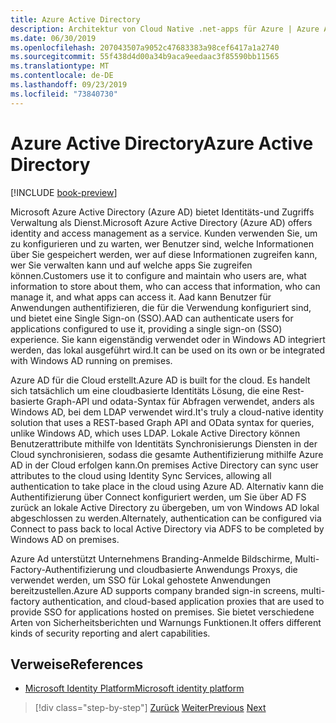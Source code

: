 ```yaml
---
title: Azure Active Directory
description: Architektur von Cloud Native .net-apps für Azure | Azure Active Directory
ms.date: 06/30/2019
ms.openlocfilehash: 207043507a9052c47683383a98cef6417a1a2740
ms.sourcegitcommit: 55f438d4d00a34b9aca9eedaac3f85590bb11565
ms.translationtype: MT
ms.contentlocale: de-DE
ms.lasthandoff: 09/23/2019
ms.locfileid: "73840730"
---
```

# <a name="azure-active-directory"></a><span data-ttu-id="cd09a-103">Azure Active Directory</span><span class="sxs-lookup"><span data-stu-id="cd09a-103">Azure Active Directory</span></span>

[!INCLUDE [book-preview](../../../includes/book-preview.md)]

<span data-ttu-id="cd09a-104">Microsoft Azure Active Directory (Azure AD) bietet Identitäts-und Zugriffs Verwaltung als Dienst.</span><span class="sxs-lookup"><span data-stu-id="cd09a-104">Microsoft Azure Active Directory (Azure AD) offers identity and access management as a service.</span></span> <span data-ttu-id="cd09a-105">Kunden verwenden Sie, um zu konfigurieren und zu warten, wer Benutzer sind, welche Informationen über Sie gespeichert werden, wer auf diese Informationen zugreifen kann, wer Sie verwalten kann und auf welche apps Sie zugreifen können.</span><span class="sxs-lookup"><span data-stu-id="cd09a-105">Customers use it to configure and maintain who users are, what information to store about them, who can access that information, who can manage it, and what apps can access it.</span></span> <span data-ttu-id="cd09a-106">Aad kann Benutzer für Anwendungen authentifizieren, die für die Verwendung konfiguriert sind, und bietet eine Single Sign-on (SSO).</span><span class="sxs-lookup"><span data-stu-id="cd09a-106">AAD can authenticate users for applications configured to use it, providing a single sign-on (SSO) experience.</span></span> <span data-ttu-id="cd09a-107">Sie kann eigenständig verwendet oder in Windows AD integriert werden, das lokal ausgeführt wird.</span><span class="sxs-lookup"><span data-stu-id="cd09a-107">It can be used on its own or be integrated with Windows AD running on premises.</span></span>

<span data-ttu-id="cd09a-108">Azure AD für die Cloud erstellt.</span><span class="sxs-lookup"><span data-stu-id="cd09a-108">Azure AD is built for the cloud.</span></span> <span data-ttu-id="cd09a-109">Es handelt sich tatsächlich um eine cloudbasierte Identitäts Lösung, die eine Rest-basierte Graph-API und odata-Syntax für Abfragen verwendet, anders als Windows AD, bei dem LDAP verwendet wird.</span><span class="sxs-lookup"><span data-stu-id="cd09a-109">It's truly a cloud-native identity solution that uses a REST-based Graph API and OData syntax for queries, unlike Windows AD, which uses LDAP.</span></span> <span data-ttu-id="cd09a-110">Lokale Active Directory können Benutzerattribute mithilfe von Identitäts Synchronisierungs Diensten in der Cloud synchronisieren, sodass die gesamte Authentifizierung mithilfe Azure AD in der Cloud erfolgen kann.</span><span class="sxs-lookup"><span data-stu-id="cd09a-110">On premises Active Directory can sync user attributes to the cloud using Identity Sync Services, allowing all authentication to take place in the cloud using Azure AD.</span></span> <span data-ttu-id="cd09a-111">Alternativ kann die Authentifizierung über Connect konfiguriert werden, um Sie über AD FS zurück an lokale Active Directory zu übergeben, um von Windows AD lokal abgeschlossen zu werden.</span><span class="sxs-lookup"><span data-stu-id="cd09a-111">Alternately, authentication can be configured via Connect to pass back to local Active Directory via ADFS to be completed by Windows AD on premises.</span></span>

<span data-ttu-id="cd09a-112">Azure Ad unterstützt Unternehmens Branding-Anmelde Bildschirme, Multi-Factory-Authentifizierung und cloudbasierte Anwendungs Proxys, die verwendet werden, um SSO für Lokal gehostete Anwendungen bereitzustellen.</span><span class="sxs-lookup"><span data-stu-id="cd09a-112">Azure AD supports company branded sign-in screens, multi-factory authentication, and cloud-based application proxies that are used to provide SSO for applications hosted on premises.</span></span> <span data-ttu-id="cd09a-113">Sie bietet verschiedene Arten von Sicherheitsberichten und Warnungs Funktionen.</span><span class="sxs-lookup"><span data-stu-id="cd09a-113">It offers different kinds of security reporting and alert capabilities.</span></span>

## <a name="references"></a><span data-ttu-id="cd09a-114">Verweise</span><span class="sxs-lookup"><span data-stu-id="cd09a-114">References</span></span>

- [<span data-ttu-id="cd09a-115">Microsoft Identity Platform</span><span class="sxs-lookup"><span data-stu-id="cd09a-115">Microsoft identity platform</span></span>](https://docs.microsoft.com/azure/active-directory/develop/)

>[!div class="step-by-step"]
><span data-ttu-id="cd09a-116">[Zurück](authentication-authorization.md)
>[Weiter](identity-server.md)</span><span class="sxs-lookup"><span data-stu-id="cd09a-116">[Previous](authentication-authorization.md)
[Next](identity-server.md)</span></span>
